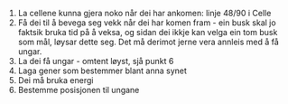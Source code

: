 1. La cellene kunna gjera noko når dei har ankomen: linje 48/90 i Celle
2. Få dei til å bevega seg vekk når dei har komen fram - ein busk skal jo faktsik bruka tid på å veksa, og sidan dei ikkje kan velga ein tom busk som mål, løysar dette seg. Det må derimot jerne vera annleis med å få ungar.
3. La dei få ungar - omtent løyst, sjå punkt 6
4. Laga gener som bestemmer blant anna synet
5. Dei må bruka energi
6. Bestemme posisjonen til ungane